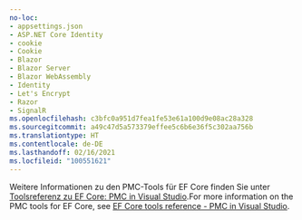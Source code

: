 ```yaml
---
no-loc:
- appsettings.json
- ASP.NET Core Identity
- cookie
- Cookie
- Blazor
- Blazor Server
- Blazor WebAssembly
- Identity
- Let's Encrypt
- Razor
- SignalR
ms.openlocfilehash: c3bfc0a951d7fea1fe53e61a100d9e08ac28a328
ms.sourcegitcommit: a49c47d5a573379effee5c6b6e36f5c302aa756b
ms.translationtype: HT
ms.contentlocale: de-DE
ms.lasthandoff: 02/16/2021
ms.locfileid: "100551621"
---
```

<span data-ttu-id="edbea-101">Weitere Informationen zu den PMC-Tools für EF Core finden Sie unter [Toolsreferenz zu EF Core: PMC in Visual Studio](/ef/core/miscellaneous/cli/powershell).</span><span class="sxs-lookup"><span data-stu-id="edbea-101">For more information on the PMC tools for EF Core, see [EF Core tools reference - PMC in Visual Studio](/ef/core/miscellaneous/cli/powershell).</span></span>